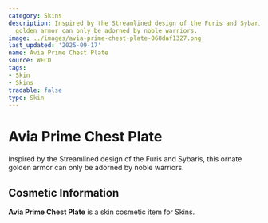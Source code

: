 ```yaml
---
category: Skins
description: Inspired by the Streamlined design of the Furis and Sybaris, this ornate
  golden armor can only be adorned by noble warriors.
image: ../images/avia-prime-chest-plate-068daf1327.png
last_updated: '2025-09-17'
name: Avia Prime Chest Plate
source: WFCD
tags:
- Skin
- Skins
tradable: false
type: Skin
---
```


# Avia Prime Chest Plate

Inspired by the Streamlined design of the Furis and Sybaris, this ornate golden armor can only be adorned by noble warriors.

## Cosmetic Information

**Avia Prime Chest Plate** is a skin cosmetic item for Skins.


